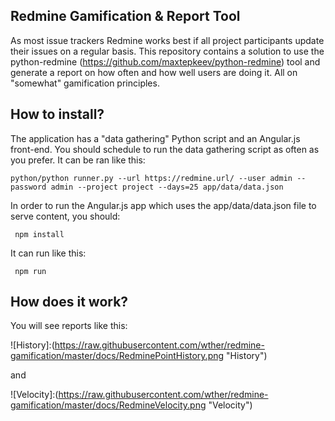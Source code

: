 Redmine Gamification & Report Tool
--------------------------------------

As most issue trackers Redmine works best if all project participants update their issues on a regular basis. This repository contains a solution to use the python-redmine (https://github.com/maxtepkeev/python-redmine) tool and generate a report on how often and how well users are doing it. All on "somewhat" gamification principles.

How to install?
---------------

The application has a "data gathering" Python script and an Angular.js front-end. You should schedule to run the data gathering script as often as you prefer. It can be ran like this:

    python/python runner.py --url https://redmine.url/ --user admin --password admin --project project --days=25 app/data/data.json

In order to run the Angular.js app which uses the app/data/data.json file to serve content, you should:

     npm install
     
It can run like this:

     npm run
     
How does it work?
-----------------

You will see reports like this:

![History]:(https://raw.githubusercontent.com/wther/redmine-gamification/master/docs/RedminePointHistory.png "History")

and

![Velocity]:(https://raw.githubusercontent.com/wther/redmine-gamification/master/docs/RedmineVelocity.png "Velocity")


